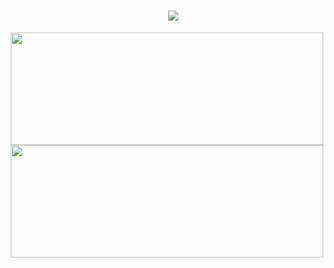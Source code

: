 
<h1 align="center">
  <a href="https://git.io/typing-svg" style="margin-left:20px;">
    <img  src="https://readme-typing-svg.herokuapp.com?color=%2362D1F7&size=30&center=true&lines=Hello+There+%F0%9F%91%8B;I'm+Alper+Can...">
  </a>
</h1>

<p align="center">
<a href="https://github.com/AlperCanErysr">
  <img height="180em" width=500px align="center" src="https://github-readme-stats.vercel.app/api?username=AlperCanErysr&show_icons=true&locale=en&theme=algolia&include_all_commits=true&count_private=true"%20alt="AlperCanErysr"/>
  <img height="180em" align="center" width=500px src="https://github-readme-stats.vercel.app/api/top-langs?username=AlperCanErysr&show_icons=true&locale=en&layout=compact&langs_count=8&theme=algolia"%20alt="AlperCanErysr"/>
</a>
</p>

